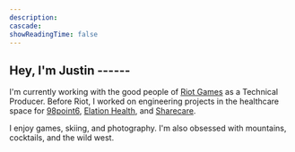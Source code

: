 ```yaml
---
description:
cascade:
showReadingTime: false
---
```


## Hey, I'm Justin ------
I'm currently working with the good people of [Riot Games](https://www.riotgames.com/en/who-we-are) as a Technical Producer. Before Riot, I worked on engineering projects in the healthcare space for [98point6](https://www.98point6.com), [Elation Health](https://www.elationhealth.com), and [Sharecare](https://www.sharecare.com).


I enjoy games, skiing, and photography. I'm also obsessed with mountains, cocktails, and the wild west.

<br>